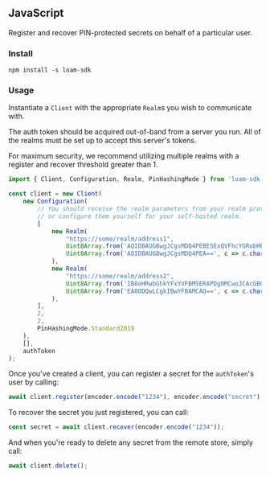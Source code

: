 ## JavaScript

Register and recover PIN-protected secrets on behalf of a particular user.

### Install

```
npm install -s loam-sdk
```

### Usage

Instantiate a `Client` with the appropriate `Realm`s you wish to communicate with.

The auth token should be acquired out-of-band from a server you run. All of the realms must be set up to accept this server's tokens.

For maximum security, we recommend utilizing multiple realms with a register and recover threshold greater than 1.

```typescript
import { Client, Configuration, Realm, PinHashingMode } from 'loam-sdk';

const client = new Client(
    new Configuration(
        // You should receive the realm parameters from your realm provider,
        // or configure them yourself for your self-hosted realm.
        [
            new Realm(
                "https://some/realm/address1",
                Uint8Array.from('AQIDBAUGBwgJCgsMDQ4PEBESExQVFhcYGRobHB0eHyA=', c => c.charCodeAt(0)),
                Uint8Array.from('AQIDBAUGBwgJCgsMDQ4PEA==', c => c.charCodeAt(0)),
            ),
            new Realm(
                "https://some/realm/address2",
                Uint8Array.from('IB8eHRwbGhkYFxYVFBMSERAPDg0MCwoJCAcGBQQDAgE=', c => c.charCodeAt(0)),
                Uint8Array.from('EA8ODQwLCgkIBwYFBAMCAQ==', c => c.charCodeAt(0)),
            ),
        ],
        2,
        2,
        PinHashingMode.Standard2019
    ),
    [],
    authToken
);
```

Once you've created a client, you can register a secret for the `authToken`'s user by calling:

```typescript
await client.register(encoder.encode("1234"), encoder.encode("secret"), 2);
```

To recover the secret you just registered, you can call:

```typescript
const secret = await client.recover(encoder.encode("1234"));
```

And when you're ready to delete any secret from the remote store, simply call:

```typescript
await client.delete();
```
